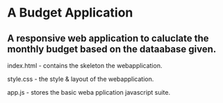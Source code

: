 <h1> A Budget Application</h1>

<h2> A responsive web application to caluclate the monthly budget based on the dataabase given.</h2>

index.html - contains the skeleton the webapplication.

style.css - the style & layout of the webapplication.

app.js - stores the basic weba pplication javascript suite.
